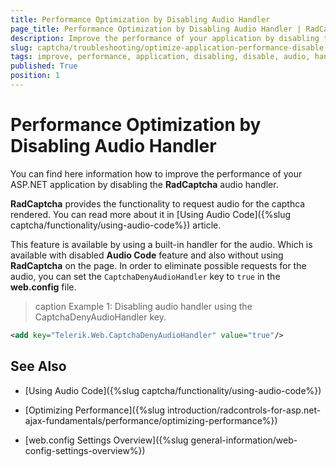 ```yaml
---
title: Performance Optimization by Disabling Audio Handler
page_title: Performance Optimization by Disabling Audio Handler | RadCaptcha for ASP.NET AJAX Documentation
description: Improve the performance of your application by disabling the audio handler of RadCaptcha. 
slug: captcha/troubleshooting/optimize-application-performance-disable-audio
tags: improve, performance, application, disabling, disable, audio, handler, RadCaptcha, captcha
published: True
position: 1
---
```


# Performance Optimization by Disabling Audio Handler

You can find here information how to improve the performance of your ASP.NET application by disabling the **RadCaptcha** audio handler. 

**RadCaptcha** provides the functionality to request audio for the capthca rendered. You can read more about it in [Using Audio Code]({%slug captcha/functionality/using-audio-code%}) article. 

This feature is available by using a built-in handler for the audio. Which is available with disabled **Audio Code** feature and also without using **RadCaptcha** on the page. In order to eliminate possible requests for the audio, you can set the `CaptchaDenyAudioHandler` key to `true` in the **web.config** file.

>caption Example 1: Disabling audio handler using the CaptchaDenyAudioHandler key.

````XML
<add key="Telerik.Web.CaptchaDenyAudioHandler" value="true"/>
````

## See Also

* [Using Audio Code]({%slug captcha/functionality/using-audio-code%})

* [Optimizing Performance]({%slug introduction/radcontrols-for-asp.net-ajax-fundamentals/performance/optimizing-performance%})

* [web.config Settings Overview]({%slug general-information/web-config-settings-overview%})

